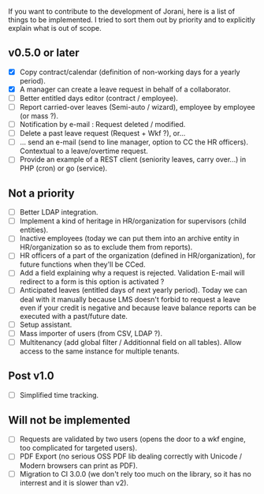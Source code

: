 If you want to contribute to the development of Jorani, here is a list of things to be implemented.
I tried to sort them out by priority and to explicitly explain what is out of scope.

## v0.5.0 or later

- [X] Copy contract/calendar (definition of non-working days for a yearly period).
- [X] A manager can create a leave request in behalf of a collaborator.
- [ ] Better entitled days editor (contract / employee).
- [ ] Report carried-over leaves (Semi-auto / wizard), employee by employee (or mass ?).
- [ ] Notification by e-mail : Request deleted / modified.
- [ ] Delete a past leave request (Request + Wkf ?), or...
- [ ] ... send an e-mail (send to line manager, option to CC the HR officers). Contextual to a leave/overtime request.
- [ ] Provide an example of a REST client (seniority leaves, carry over...) in PHP (cron) or go (service).

## Not a priority

- [ ] Better LDAP integration.
- [ ] Implement a kind of heritage in HR/organization for supervisors (child entities).
- [ ] Inactive employees (today we can put them into an archive entity in HR/organization so as to exclude them from reports).
- [ ] HR officers of a part of the organization (defined in HR/organization), for future functions when they'll be CCed.
- [ ] Add a field explaining why a request is rejected. Validation E-mail will redirect to a form is this option is activated ?
- [ ] Anticipated leaves (entitled days of next yearly period). Today we can deal with it manually because LMS doesn't forbid to 
request a leave even if your credit is negative and because leave balance reports can be executed with a past/future date.
- [ ] Setup assistant.
- [ ] Mass importer of users (from CSV, LDAP ?).
- [ ] Multitenancy (add global filter / Additionnal field on all tables). Allow access to the same instance for multiple tenants.

## Post v1.0

- [ ] Simplified time tracking.

## Will not be implemented

- [ ] Requests are validated by two users (opens the door to a wkf engine, too complicated for targeted users).
- [ ] PDF Export (no serious OSS PDF lib dealing correctly with Unicode / Modern browsers can print as PDF).
- [ ] Migration to CI 3.0.0 (we don't rely too much on the library, so it has no interrest and it is slower than v2).
